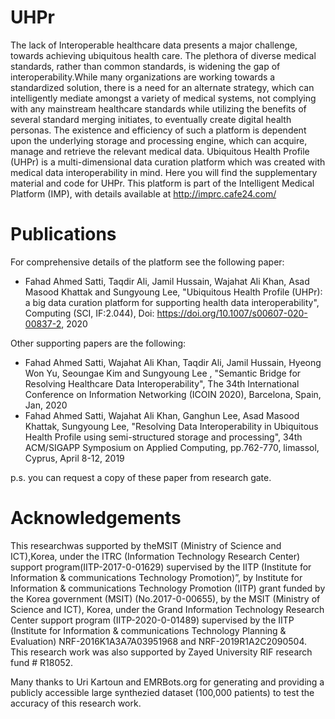 # UHPr
The lack of Interoperable healthcare data presents a major challenge, towards achieving ubiquitous health care. The plethora of diverse medical standards, rather than common standards, is widening the gap of interoperability.While many organizations are working towards a standardized solution, there is a need for an alternate strategy, which can intelligently mediate amongst a variety of medical systems, not complying with any mainstream healthcare standards while utilizing the benefits of several standard merging initiates, to eventually create digital health personas. 
The existence and efficiency of such a platform is dependent upon the underlying storage and processing engine, which can acquire, manage and retrieve the relevant medical data. Ubiquitous Health Profile (UHPr) is a multi-dimensional data curation platform which was created with medical data interoperability in mind. Here you will find the supplementary material and code for UHPr. 
This platform is part of the Intelligent Medical Platform (IMP), with details available at http://imprc.cafe24.com/

# Publications
For comprehensive details of the platform see the following paper:
- Fahad Ahmed Satti, Taqdir Ali, Jamil Hussain, Wajahat Ali Khan, Asad Masood Khattak and Sungyoung Lee, "Ubiquitous Health Profile (UHPr): a big data curation platform for supporting health data interoperability", Computing (SCI, IF:2.044), Doi: https://doi.org/10.1007/s00607-020-00837-2, 2020

Other supporting papers are the following:
- Fahad Ahmed Satti, Wajahat Ali Khan, Taqdir Ali, Jamil Hussain, Hyeong Won Yu, Seoungae Kim and Sungyoung Lee , "Semantic Bridge for Resolving Healthcare Data Interoperability", The 34th International Conference on Information Networking (ICOIN 2020), Barcelona, Spain, Jan, 2020
- Fahad Ahmed Satti, Wajahat Ali Khan, Ganghun Lee, Asad Masood Khattak, Sungyoung Lee, "Resolving Data Interoperability in Ubiquitous Health Profile using semi-structured storage and processing", 34th ACM/SIGAPP Symposium on Applied Computing, pp.762-770, limassol, Cyprus, April 8-12, 2019

p.s. you can request a copy of these paper from research gate.


# Acknowledgements
This researchwas supported by theMSIT (Ministry of Science and ICT),Korea, under the ITRC (Information Technology Research Center) support program(IITP-2017-0-01629) supervised by the IITP (Institute for Information & communications Technology Promotion)”, by Institute for Information & communications Technology Promotion (IITP) grant funded by the Korea government (MSIT) (No.2017-0-00655), by the MSIT (Ministry of Science and ICT), Korea, under the Grand Information Technology Research Center support program (IITP-2020-0-01489) supervised by the IITP (Institute for Information & communications Technology Planning & Evaluation) NRF-2016K1A3A7A03951968 and NRF-2019R1A2C2090504. This research work was also supported by Zayed University RIF research fund # R18052. 

Many thanks to Uri Kartoun and EMRBots.org for generating and providing a publicly accessible large synthezied dataset (100,000 patients) to test the accuracy of this research work. 
